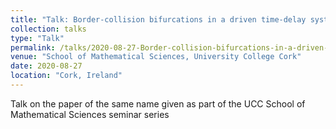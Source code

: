 ```yaml
---
title: "Talk: Border-collision bifurcations in a driven time-delay system"
collection: talks
type: "Talk"
permalink: /talks/2020-08-27-Border-collision-bifurcations-in-a-driven-time-delay-system
venue: "School of Mathematical Sciences, University College Cork"
date: 2020-08-27
location: "Cork, Ireland"
---
```


Talk on the paper of the same name given as part of the UCC School of Mathematical Sciences seminar series
